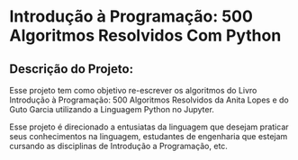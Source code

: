 # Introdução à Programação: 500 Algoritmos Resolvidos Com Python


## Descrição do Projeto:


Esse projeto tem como objetivo re-escrever os algoritmos do Livro Introdução à 
Programação: 500 Algoritmos Resolvidos da Anita Lopes e do Guto Garcia 
utilizando a Linguagem Python no Jupyter.


Esse projeto é direcionado a entusiatas da linguagem que desejam praticar seus conhecimentos na linguagem, estudantes de engenharia
que estejam cursando as disciplinas de Introdução a Programação, etc.


